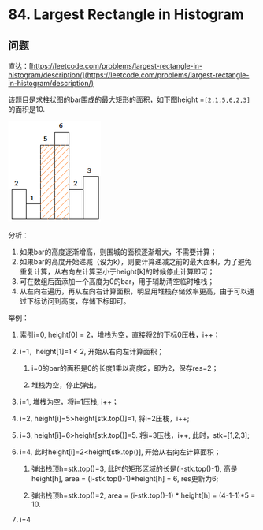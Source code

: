 # 84. Largest Rectangle in Histogram

## 问题

直达：[https://leetcode.com/problems/largest-rectangle-in-histogram/description/](https://leetcode.com/problems/largest-rectangle-in-histogram/description/)

该题目是求柱状图的bar围成的最大矩形的面积，如下图height =`[2,1,5,6,2,3]`的面积是10.

![](/assets/import.png)

分析：

1. 如果bar的高度逐渐增高，则围城的面积逐渐增大，不需要计算；
2. 如果bar的高度开始递减（设为k），则要计算递减之前的最大面积，为了避免重复计算，从右向左计算至小于height\[k\]的时候停止计算即可；
3. 可在数组后面添加一个高度为0的bar，用于辅助清空临时堆栈；
4. 从左向右遍历，再从左向右计算面积，明显用堆栈存储效率更高，由于可以通过下标访问到高度，存储下标即可。

举例：

1. 索引i=0, height\[0\] = 2，堆栈为空，直接将2的下标0压栈，i++；
2. i=1，height\[1\]=1 &lt; 2, 开始从右向左计算面积；

   1. i=0的bar的面积是0的长度1乘以高度2，即为2，保存res=2；

   2. 堆栈为空，停止弹出。

3. i=1, 堆栈为空，将i=1压栈, i++；

4. i=2, height\[i\]=5&gt;height\[stk.top\(\)\]=1, 将i=2压栈，i++;

5. i=3, height\[i\]=6&gt;height\[stk.top\(\)\]=5. 将i=3压栈，i++, 此时，stk=\[1,2,3\];

6. i=4, 此时height\[i\]=2&lt;height\[stk.top\(\)\], 开始从右向左计算面积；

   1. 弹出栈顶h=stk.top\(\)=3, 此时的矩形区域的长是\(i-stk.top\(\)-1\), 高是height\[h\], area = \(i-stk.top\(\)-1\)\*height\[h\] = 6, res更新为6;

   2. 弹出栈顶h=stk.top\(\)=2, area = \(i-stk.top\(\)-1\) \* height\[h\] = \(4-1-1\)\*5 = 10.

7. i=4 



